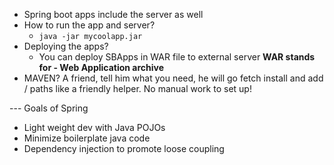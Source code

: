 - Spring boot apps include the server as well
- How to run the app and server?
	- `java -jar mycoolapp.jar`
- Deploying the apps?
	- You can deploy SBApps in WAR file to external server **WAR stands for - Web Application archive**
- MAVEN? A friend, tell him what you need, he will go fetch install and add / paths like a friendly helper. No manual work to set up!

--- Goals of Spring  
- Light weight dev with Java POJOs
- Minimize boilerplate java code
- Dependency injection to promote loose coupling